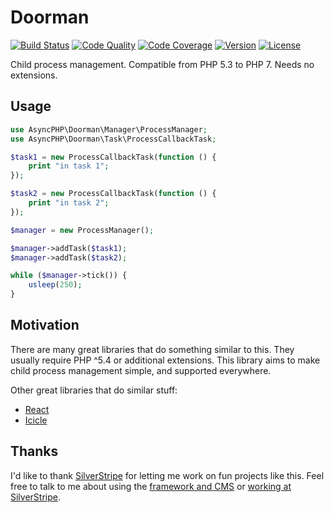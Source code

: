# Doorman

[![Build Status](http://img.shields.io/travis/asyncphp/doorman.svg?style=flat-square)](https://travis-ci.org/asyncphp/doorman)
[![Code Quality](http://img.shields.io/scrutinizer/g/asyncphp/doorman.svg?style=flat-square)](https://scrutinizer-ci.com/g/asyncphp/doorman)
[![Code Coverage](http://img.shields.io/scrutinizer/coverage/g/asyncphp/doorman.svg?style=flat-square)](https://scrutinizer-ci.com/g/asyncphp/doorman)
[![Version](http://img.shields.io/packagist/v/asyncphp/doorman.svg?style=flat-square)](https://packagist.org/packages/asyncphp/doorman)
[![License](http://img.shields.io/packagist/l/asyncphp/doorman.svg?style=flat-square)](license.md)

Child process management. Compatible from PHP 5.3 to PHP 7. Needs no extensions.

## Usage

```php
use AsyncPHP\Doorman\Manager\ProcessManager;
use AsyncPHP\Doorman\Task\ProcessCallbackTask;

$task1 = new ProcessCallbackTask(function () {
    print "in task 1";
});

$task2 = new ProcessCallbackTask(function () {
    print "in task 2";
});

$manager = new ProcessManager();

$manager->addTask($task1);
$manager->addTask($task2);

while ($manager->tick()) {
    usleep(250);
}
```

## Motivation

There are many great libraries that do something similar to this. They usually require PHP ^5.4 or additional extensions. This library aims to make child process management simple, and supported everywhere.

Other great libraries that do similar stuff:

- [React](https://github.com/reactphp/child-process)
- [Icicle](https://github.com/icicleio/concurrent)

## Thanks

I'd like to thank [SilverStripe](http://www.silverstripe.com) for letting me work on fun projects like this. Feel free to talk to me about using the [framework and CMS](http://www.silverstripe.org) or [working at SilverStripe](http://www.silverstripe.com/who-we-are/#careers).

